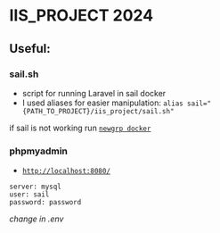 # IIS_PROJECT 2024

## Useful:
### sail.sh
- script for running Laravel in sail docker
- I used aliases for easier manipulation: `alias sail="{PATH_TO_PROJECT}/iis_project/sail.sh"`

if sail is not working run [`newgrp docker`](https://docs.docker.com/engine/install/linux-postinstall/)

### phpmyadmin
- [`http://localhost:8080/`](http://localhost:8080/)
```
server: mysql
user: sail
password: password
```
*change in .env*
